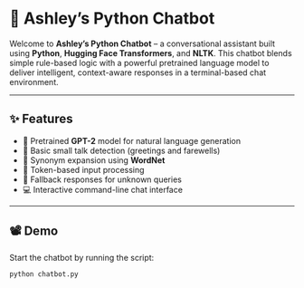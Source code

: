 # 🤖 Ashley’s Python Chatbot

Welcome to **Ashley’s Python Chatbot** – a conversational assistant built using **Python**, **Hugging Face Transformers**, and **NLTK**. This chatbot blends simple rule-based logic with a powerful pretrained language model to deliver intelligent, context-aware responses in a terminal-based chat environment.

---

## ✨ Features

- 🤖 Pretrained **GPT-2** model for natural language generation
- 💬 Basic small talk detection (greetings and farewells)
- 🔁 Synonym expansion using **WordNet**
- 🧠 Token-based input processing
- 🚫 Fallback responses for unknown queries
- 💻 Interactive command-line chat interface

---

## 📽️ Demo

Start the chatbot by running the script:

```bash
python chatbot.py

